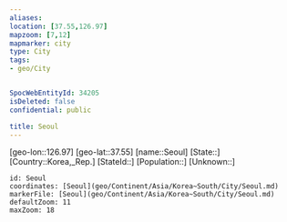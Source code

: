 ```yaml
---
aliases: 
location: [37.55,126.97]
mapzoom: [7,12] 
mapmarker: city 
type: City
tags:
- geo/City


SpocWebEntityId: 34205
isDeleted: false
confidential: public

title: Seoul
---
```

[geo-lon::126.97]
[geo-lat::37.55]
[name::Seoul]
[State::]
[Country::Korea,_Rep.]
[StateId::]
[Population::]
[Unknown::]


```leaflet
id: Seoul
coordinates: [Seoul](geo/Continent/Asia/Korea~South/City/Seoul.md)
markerFile: [Seoul](geo/Continent/Asia/Korea~South/City/Seoul.md)
defaultZoom: 11 
maxZoom: 18
```


